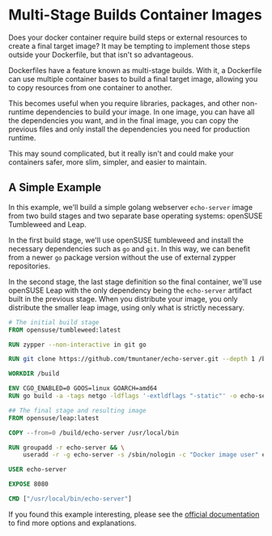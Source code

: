# Multi-Stage Builds Container Images

Does your docker container require build steps or external resources to create a final target image? It may be tempting to implement those steps outside your Dockerfile, but that isn't so advantageous.

Dockerfiles have a feature known as multi-stage builds. With it, a Dockerfile can use multiple container bases to build a final target image, allowing you to copy resources from one container to another.

This becomes useful when you require libraries, packages, and other non-runtime dependencies to build your image. In one image, you can have all the dependencies you want, and in the final image, you can copy the previous files and only install the dependencies you need for production runtime.

This may sound complicated, but it really isn't and could make your containers safer, more slim, simpler, and easier to maintain.

## A Simple Example

In this example, we'll build a simple golang webserver `echo-server` image from two build stages and two separate base operating systems: openSUSE Tumbleweed and Leap.

In the first build stage, we'll use openSUSE tumbleweed and install the necessary dependencies such as `go` and `git`. In this way, we can benefit from a newer `go` package version without the use of external zypper repositories.

In the second stage, the last stage definition so the final container, we'll use openSUSE Leap with the only dependency being the `echo-server` artifact built in the previous stage. When you distribute your image, you only distribute the smaller leap image, using only what is strictly necessary.

```dockerfile
# The initial build stage
FROM opensuse/tumbleweed:latest

RUN zypper --non-interactive in git go

RUN git clone https://github.com/tmuntaner/echo-server.git --depth 1 /build

WORKDIR /build

ENV CGO_ENABLED=0 GOOS=linux GOARCH=amd64
RUN go build -a -tags netgo -ldflags '-extldflags "-static"' -o echo-server cmd/main.go

## The final stage and resulting image
FROM opensuse/leap:latest

COPY --from=0 /build/echo-server /usr/local/bin

RUN groupadd -r echo-server && \
    useradd -r -g echo-server -s /sbin/nologin -c "Docker image user" echo-server

USER echo-server

EXPOSE 8080

CMD ["/usr/local/bin/echo-server"]
```

If you found this example interesting, please see the [official documentation](https://docs.docker.com/develop/develop-images/multistage-build/) to find more options and explanations.
